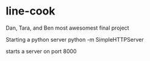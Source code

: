 # line-cook
Dan, Tara, and Ben most awesomest final project

Starting a python server
python -m SimpleHTTPServer

starts a server on port 8000

